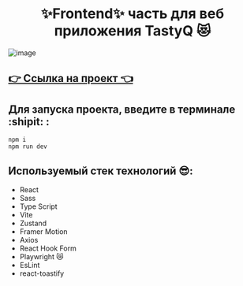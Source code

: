 <h1 align="center">✨Frontend✨ часть для веб приложения <b>TastyQ</b> 😻</h1>

![image](https://github.com/user-attachments/assets/be777500-ea2e-44d5-8561-9d0a045fef8d)

<a href="http://176.109.100.162" align="center"><h2> 👉 Ссылка на проект 👈</h2></a>

## Для запуска проекта, введите в терминале :shipit: :
```
npm i
npm run dev
```
## Используемый стек технологий 😎:
- React
- Sass
- Type Script
- Vite
- Zustand
- Framer Motion
- Axios
- React Hook Form
- Playwright 😿
- EsLint
- react-toastify
